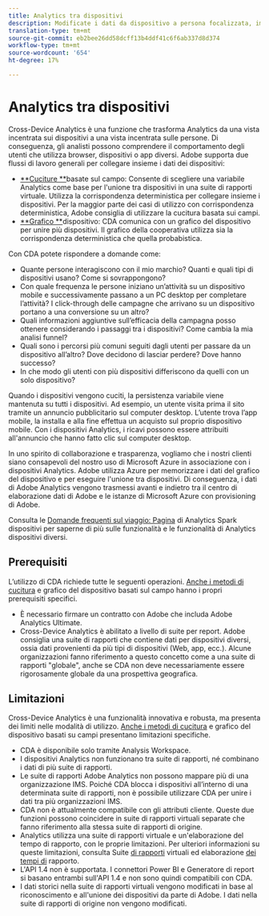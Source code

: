 ```yaml
---
title: Analytics tra dispositivi
description: Modificate i dati da dispositivo a persona focalizzata, impilando insieme i dati del dispositivo.
translation-type: tm+mt
source-git-commit: eb2bee26dd58dcff13b4ddf41c6f6ab337d8d374
workflow-type: tm+mt
source-wordcount: '654'
ht-degree: 17%

---
```



# Analytics tra dispositivi

Cross-Device  Analytics è una funzione che trasforma  Analytics da una vista incentrata sui dispositivi a una vista incentrata sulle persone. Di conseguenza, gli analisti possono comprendere il comportamento degli utenti che utilizza browser, dispositivi o app diversi. Adobe supporta due flussi di lavoro generali per collegare insieme i dati dei dispositivi:

* [**Cuciture **](field-based-stitching.md)basate sul campo: Consente di scegliere una variabile Analytics  come base per l&#39;unione tra dispositivi in una suite di rapporti virtuale. Utilizza la corrispondenza deterministica per collegare insieme i dispositivi. Per la maggior parte dei casi di utilizzo con corrispondenza deterministica, Adobe consiglia di utilizzare la cucitura basata sui campi.
* [**Grafico **](device-graph.md)dispositivo: CDA comunica con un grafico del dispositivo per unire più dispositivi. Il grafico della cooperativa utilizza sia la corrispondenza deterministica che quella probabistica.

Con CDA potete rispondere a domande come:

* Quante persone interagiscono con il mio marchio? Quanti e quali tipi di dispositivi usano? Come si sovrappongono?
* Con quale frequenza le persone iniziano un’attività su un dispositivo mobile e successivamente passano a un PC desktop per completare l’attività? I click-through delle campagne che arrivano su un dispositivo portano a una conversione su un altro?
* Quali informazioni aggiuntive sull’efficacia della campagna posso ottenere considerando i passaggi tra i dispositivi? Come cambia la mia analisi funnel?
* Quali sono i percorsi più comuni seguiti dagli utenti per passare da un dispositivo all’altro? Dove decidono di lasciar perdere? Dove hanno successo?
* In che modo gli utenti con più dispositivi differiscono da quelli con un solo dispositivo?

Quando i dispositivi vengono cuciti, la persistenza variabile viene mantenuta su tutti i dispositivi. Ad esempio, un utente visita prima il sito tramite un annuncio pubblicitario sul computer desktop. L’utente trova l’app mobile, la installa e alla fine effettua un acquisto sul proprio dispositivo mobile. Con i dispositivi  Analytics, i ricavi possono essere attribuiti all&#39;annuncio che hanno fatto clic sul computer desktop.

In uno spirito di collaborazione e trasparenza, vogliamo che i nostri clienti siano consapevoli del nostro uso di Microsoft Azure in associazione con i dispositivi  Analytics. Adobe utilizza Azure per memorizzare i dati del grafico del dispositivo e per eseguire l&#39;unione tra dispositivi. Di conseguenza, i dati di Adobe  Analytics vengono trasmessi avanti e indietro tra il centro di elaborazione dati di Adobe e le istanze di Microsoft Azure con provisioning di Adobe.

Consulta le [Domande frequenti sul viaggio: Pagina](http://adobe.ly/aacda) di Analytics Spark  dispositivi per saperne di più sulle funzionalità e le funzionalità di Analytics  dispositivi diversi.

## Prerequisiti

L’utilizzo di CDA richiede tutte le seguenti operazioni. [Anche i metodi di cucitura](field-based-stitching.md) e grafico [](device-graph.md) del dispositivo basati sul campo hanno i propri prerequisiti specifici.

* È necessario firmare un contratto con Adobe che includa Adobe  Analytics Ultimate.
* Cross-Device  Analytics è abilitato a livello di suite per report. Adobe consiglia una suite di rapporti che contiene dati per dispositivi diversi, ossia dati provenienti da più tipi di dispositivi (Web, app, ecc.). Alcune organizzazioni fanno riferimento a questo concetto come a una suite di rapporti &quot;globale&quot;, anche se CDA non deve necessariamente essere rigorosamente globale da una prospettiva geografica.

## Limitazioni

Cross-Device  Analytics è una funzionalità innovativa e robusta, ma presenta dei limiti nelle modalità di utilizzo. [Anche i metodi di cucitura](field-based-stitching.md) e grafico [](device-graph.md) del dispositivo basati su campi presentano limitazioni specifiche.

* CDA è disponibile solo tramite  Analysis Workspace.
* I dispositivi  Analytics non funzionano tra suite di rapporti, né combinano i dati di più suite di rapporti.
* Le suite di rapporti Adobe  Analytics non possono mappare più di una organizzazione IMS. Poiché CDA blocca i dispositivi all’interno di una determinata suite di rapporti, non è possibile utilizzare CDA per unire i dati tra più organizzazioni IMS.
* CDA non è attualmente compatibile con gli attributi cliente. Queste due funzioni possono coincidere in suite di rapporti virtuali separate che fanno riferimento alla stessa suite di rapporti di origine.
*  Analytics utilizza una suite di rapporti virtuale e un&#39;elaborazione del tempo di rapporto, con le proprie limitazioni. Per ulteriori informazioni su queste limitazioni, consulta Suite [di rapporti](../vrs/vrs-about.md) virtuali ed elaborazione [dei tempi di](../vrs/vrs-report-time-processing.md) rapporto.
* L&#39;API 1.4 non è supportata. I connettori Power BI e Generatore di report si basano entrambi sull&#39;API 1.4 e non sono quindi compatibili con CDA.
* I dati storici nella suite di rapporti virtuali vengono modificati in base al riconoscimento e all&#39;unione dei dispositivi da parte di Adobe. I dati nella suite di rapporti di origine non vengono modificati.

